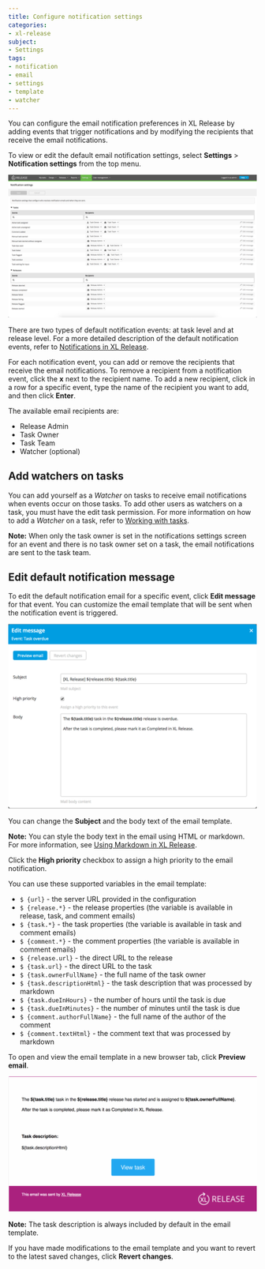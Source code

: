 ```yaml
---
title: Configure notification settings
categories:
- xl-release
subject:
- Settings
tags:
- notification
- email
- settings
- template
- watcher
---
```


You can configure the email notification preferences in XL Release by adding events that trigger notifications and by modifying the recipients that receive the email notifications.

To view or edit the default email notification settings, select **Settings** > **Notification settings** from the top menu.

  ![Notification settings](../images/notification-settings.png)

There are two types of default notification events: at task level and at release level. For a more detailed description of the default notification events, refer to [Notifications in XL Release](/xl-release/concept/notifications-in-xl-release.html).

For each notification event, you can add or remove the recipients that receive the email notifications.
To remove a recipient from a notification event, click the **x** next to the recipient name.
To add a new recipient, click in a row for a specific event, type the name of the recipient you want to add, and then click **Enter**.

The available email recipients are:

* Release Admin
* Task Owner
* Task Team
* Watcher (optional)

## Add watchers on tasks

You can add yourself as a *Watcher* on tasks to receive email notifications when events occur on those tasks. To add other users as watchers on a task, you must have the edit task permission. For more information on how to add a *Watcher* on a task, refer to [Working with tasks](/xl-release/how-to/working-with-tasks.html).

**Note:** When only the task owner is set in the notifications settings screen for an event and there is no task owner set on a task, the email notifications are sent to the task team.

## Edit default notification message

To edit the default notification email for a specific event, click **Edit message** for that event. You can customize the email template that will be sent when the notification event is triggered.

  ![Edit notification message](../images/edit-notification-message.png)

You can change the **Subject** and the body text of the email template.

**Note:** You can style the body text in the email using HTML or markdown. For more information, see [Using Markdown in XL Release](/xl-release/how-to/using-markdown-in-xl-release.html).

Click the **High priority** checkbox to assign a high priority to the email notification.

You can use these supported variables in the email template:

* `$ {url}` - the server URL provided in the configuration
* `$ {release.*}` - the release properties (the variable is available in release, task, and comment emails)
* `$ {task.*}` - the task properties (the variable is available in task and comment emails)
* `$ {comment.*}` - the comment properties (the variable is available in comment emails)
* `$ {release.url}` - the direct URL to the release
* `$ {task.url}` - the direct URL to the task
* `$ {task.ownerFullName}` - the full name of the task owner
* `$ {task.descriptionHtml}` - the task description that was processed by markdown
* `$ {task.dueInHours}` - the number of hours until the task is due
* `$ {task.dueInMinutes}` - the number of minutes until the task is due
* `$ {comment.authorFullName}` - the full name of the author of the comment
* `$ {comment.textHtml}` - the comment text that was processed by markdown

To open and view the email template in a new browser tab, click **Preview email**.

  ![Preview email template](../images/preview-email-template.png)

  **Note:** The task description is always included by default in the email template.

If you have made modifications to the email template and you want to revert to the latest saved changes, click **Revert changes**.
